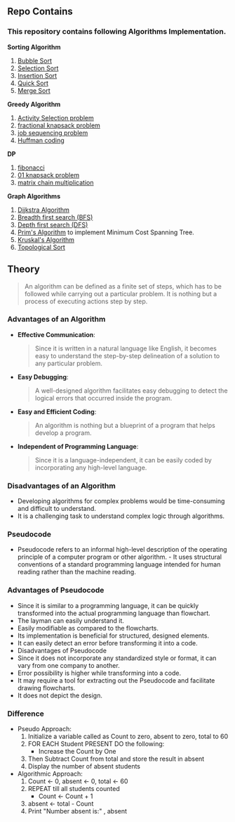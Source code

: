 
## Repo Contains 

### This repository contains following Algorithms Implementation.

**Sorting Algorithm**
  1. [Bubble Sort](https://github.com/AbhijeetAnand45/Algorithm/blob/master/Programs/SortingAlgorithm/BubbleSort.cpp)
  2. [Selection Sort](https://github.com/AbhijeetAnand45/Algorithm/blob/master/Programs/SortingAlgorithm/SelectionSort.cpp)
  3. [Insertion Sort](https://github.com/AbhijeetAnand45/Algorithm/blob/master/Programs/SortingAlgorithm/InsertionSort.cpp)
  4. [Quick Sort](https://github.com/AbhijeetAnand45/Algorithm/blob/master/Programs/SortingAlgorithm/QuickSort.cpp)
  5. [Merge Sort](https://github.com/AbhijeetAnand45/Algorithm/blob/master/Programs/SortingAlgorithm/MergeSort.cpp)


**Greedy Algorithm**
  1. [Activity Selection problem](https://github.com/AbhijeetAnand45/Algorithm/blob/master/Programs/Greedy%20Algorithm/ActivitySelection.cpp)
  2. [fractional knapsack problem](https://github.com/AbhijeetAnand45/Algorithm/blob/master/Programs/Greedy%20Algorithm/knapsack.cpp)
  3. [job sequencing problem](https://github.com/AbhijeetAnand45/Algorithm/blob/master/Programs/Greedy%20Algorithm/job_sequecing.c)
  4. [Huffman coding](https://github.com/AbhijeetAnand45/Algorithm/blob/master/Programs/Greedy%20Algorithm/huffman_coding.c)

**DP**
  1. [fibonacci](https://github.com/AbhijeetAnand45/Algorithm/blob/master/Programs/Dynamic%20Programming/fibonacci.cpp)
  2. [01 knapsack problem](https://github.com/AbhijeetAnand45/Algorithm/blob/master/Programs/Dynamic%20Programming/knapsack_01.c)
  3. [matrix chain multiplication](https://github.com/AbhijeetAnand45/Algorithm/blob/master/Programs/Dynamic%20Programming/matrix_chainmultiplication.c)
  

**Graph Algorithms**
  1. [Dijkstra Algorithm](https://github.com/AbhijeetAnand45/Algorithm/blob/master/Programs/Graph/Dijkstra.c)
  2. [Breadth first search (BFS)](https://github.com/AbhijeetAnand45/Algorithm/blob/master/Programs/Graph/BFS.cpp)
  3. [Depth first search (DFS)](https://github.com/AbhijeetAnand45/Algorithm/blob/master/Programs/Graph/DFS.cpp)
  4. [Prim's Algorithm](https://github.com/AbhijeetAnand45/Algorithm/blob/master/Programs/Graph/Prims.cpp) to implement Minimum Cost Spanning Tree.
  5. [Kruskal's Algorithm](https://github.com/AbhijeetAnand45/Algorithm/blob/master/Programs/Graph/Kruskals.cpp)
  6. [Topological Sort](https://github.com/AbhijeetAnand45/Algorithm/blob/master/Programs/Graph/topological_sort.cpp)



## Theory
  > An algorithm can be defined as a finite set of steps, which has to be followed while carrying out a particular problem. It is nothing but a process of executing actions step by step.

### Advantages of an Algorithm

- **Effective Communication**:
    > Since it is written in a natural language like English, it becomes easy to understand the step-by-step delineation of a solution to any particular problem.
- **Easy Debugging**: 
    > A well-designed algorithm facilitates easy debugging to detect the logical errors that occurred inside the program.
- **Easy and Efficient Coding**:
    > An algorithm is nothing but a blueprint of a program that helps develop a program.
- **Independent of Programming Language**: 
    > Since it is a language-independent, it can be easily coded by incorporating any high-level language.

### Disadvantages of an Algorithm
- Developing algorithms for complex problems would be time-consuming and difficult to understand.
- It is a challenging task to understand complex logic through algorithms.

### Pseudocode
- Pseudocode refers to an informal high-level description of the operating principle of a computer program or other algorithm. - It uses structural conventions of a standard programming language intended for human reading rather than the machine reading.

### Advantages of Pseudocode
- Since it is similar to a programming language, it can be quickly transformed into the actual programming language than flowchart.
- The layman can easily understand it.
- Easily modifiable as compared to the flowcharts.
- Its implementation is beneficial for structured, designed elements.
- It can easily detect an error before transforming it into a code.
- Disadvantages of Pseudocode
- Since it does not incorporate any standardized style or format, it can vary from one company to another.
- Error possibility is higher while transforming into a code.
- It may require a tool for extracting out the Pseudocode and facilitate drawing flowcharts.
- It does not depict the design.


### Difference 
- Pseudo Approach:
    1. Initialize a variable called as Count to zero, absent to zero, total to 60
    2. FOR EACH Student PRESENT DO the following:
         - Increase the Count by One
    3. Then Subtract Count from total and store the result in absent
    4. Display the number of absent students
- Algorithmic Approach:
    1. Count <- 0, absent <- 0, total <- 60
    2. REPEAT till all students counted
         - Count <- Count + 1
    3. absent <- total - Count
    4. Print "Number absent is:" , absent
  



